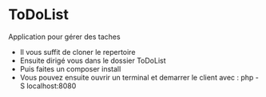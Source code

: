 # ToDoList
Application pour gérer des taches


- Il vous suffit de cloner le repertoire
- Ensuite dirigé vous dans le dossier ToDoList
- Puis faites un composer install
- Vous pouvez ensuite ouvrir un terminal et demarrer le client avec :
php -S localhost:8080
